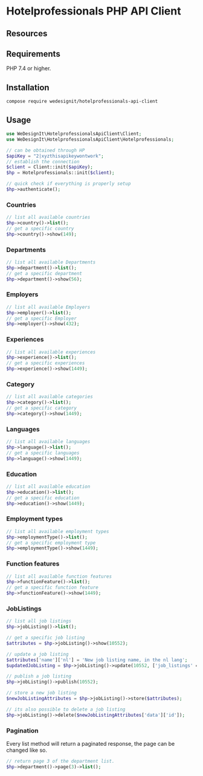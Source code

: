 # Hotelprofessionals PHP API Client

## Resources
 

## Requirements
PHP 7.4 or higher.

## Installation
```
compose require wedesignit/hotelprofessionals-api-client
```

## Usage
```php
use WeDesignIt\HotelprofessionalsApiClient\Client;
use WeDesignIt\HotelprofessionalsApiClient\Hotelprofessionals;

// can be obtained through HP
$apiKey = "2|xyzthisapikeywontwork";
// establish the connection
$client = Client::init($apiKey);
$hp = Hotelprofessionals::init($client);

// quick check if everything is properly setup
$hp->authenticate();
``` 


### Countries
```php
// list all available countries
$hp->country()->list();
// get a specific country
$hp->country()->show(149);
```

### Departments
```php
// list all available Departments
$hp->department()->list();
// get a specific department
$hp->department()->show(56);
```

### Employers
```php
// list all available Employers
$hp->employer()->list();
// get a specific Employer
$hp->employer()->show(432);
```

### Experiences
```php
// list all available experiences
$hp->experience()->list();
// get a specific experiences
$hp->experience()->show(1449);
````

### Category
```php
// list all available categories
$hp->category()->list();
// get a specific category
$hp->category()->show(1449);
```
### Languages
```php
// list all available languages
$hp->language()->list();
// get a specific languages
$hp->language()->show(1449);
```
### Education
```php
// list all available education
$hp->education()->list();
// get a specific education
$hp->education()->show(1449);
```
### Employment types
```php
// list all available employment types
$hp->employmentType()->list();
// get a specific employment type
$hp->employmentType()->show(1449);
```
### Function features
```php
// list all available function features
$hp->functionFeature()->list();
// get a specific function feature
$hp->functionFeature()->show(1449);
```

### JobListings
```php
// list all job listings
$hp->jobListing()->list();

// get a specific job listing
$attributes = $hp->jobListing()->show(10552);

// update a job listing
$attributes['name']['nl'] = 'New job listing name, in the nl lang';
$updatedJobListing = $hp->jobListing()->update(10552, ['job_listings' => $attributes]);

// publish a job listing
$hp->jobListing()->publish(10552);

// store a new job listing
$newJobListingAttributes = $hp->jobListing()->store($attributes);

// its also possible to delete a job listing
$hp->jobListing()->delete($newJobListingAttributes['data']['id']);
```

### Pagination
Every list method will return a paginated response, the page can be changed like so.
```php
// return page 3 of the department list.
$hp->department()->page(3)->list();
```

